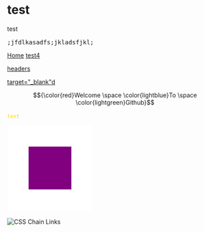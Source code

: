 # test
test

<samp>;jfdlkasadfs;jkladsfjkl;</samp>

<a href="/#readme">Home</a>
<a href="/test4.md">test4</a>

<a href="https://t1ckbase-minesweeper.hf.space/headers">headers</a>

<a href="https://example.com/" target="_blank">target="_blank"d</a>

$${\color{red}Welcome \space \color{lightblue}To \space \color{lightgreen}Github}$$

<code style="color: gold">text</code>


<img src="/resize.svg" />

![CSS Chain Links](/CSS%20Chain%20Links.svg)

<!-- ![Random image](https://random-image-pepebigotes.vercel.app/api/random-image) -->




